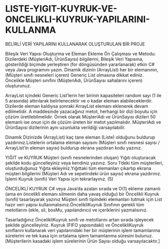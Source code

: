 # LISTE-YIGIT-KUYRUK-VE-ONCELIKLI-KUYRUK-YAPILARINI-KULLANMA
BELİRLİ VERİ YAPILARINI KULLANARAK OLUŞTURULAN BİR PROJE


Bileşik Veri Yapısı Oluşturma ve Eleman Ekleme Ön Çalışması ve Metodu: Dizilerdeki (MüşteriAdı, ÜrünSayısı) bilgilerini, 
Bileşik Veri Yapısına, gösterildiği biçimde yerleştiren (for döngüsünden yararlanarak) etkin C# veya Java programını yazın.
Dinamik dizinin (ArrayList) her bir elemanının, (Müşteri sınıfı nesneleri içeren) Generic List olmasına dikkat ediniz. 
Öncelikle Müşteri sınıfını (MüşteriAdı, ÜrünSayısı sahalarını içeren) oluşturunuz.  

ArrayList içindeki Generic List’lerin her birinin kapasiteleri random sayı (1 ile 5 arasında) attırılarak belirlenecektir ve o kadar eleman alabileceklerdir. 
Dizilerde eleman kaldıysa sonraki ArrayList elemanı eklenerek devam edilmelidir. A maddesinde yazacağınız metot, herhangi bir dizi boyutu için çözüm üretilebilmelidir. 
Örnek olarak MüşteriAdı ve ÜrünSayısı dizileri 50 elemanlı ise onun için de çözüm üreten bir metot yazılmalıdır. 
MüşteriAdı ve ÜrünSayısı dizilerinin aynı uzunlukta verildiği varsayılabilir.  

Dinamik Dizinizde (ArrayList) kaç tane eleman (Liste) olduğunu buldurup yazdırınız.Listelerin ortalama eleman sayısını 
(Müşteri sınıfı nesnesi sayısı / ArrayList’in eleman sayısı) buldurup ekrana yazdıran kodu yazınız.

YIĞIT ve KUYRUK 
Müşteri (sınıfı nesnelerinden oluşan) Yığıtı oluşturacak şekilde kodu güncelleyiniz veya kendiniz yazınız. 
Soru 1’deki tüm müşterileri, oluşturduğunuz Yığıta ekleyiniz.Yığıttaki tüm elemanları çıkartıp ekrana müşteri bilgilerini 
(Müşteri Adı ve sepetindeki ürün sayısı) ekrana yazdırınız.
İşlemi Kuyruk (sınıfı) Veri Yapısı için tekrarlayınız. (5)

ÖNCELİKLİ KUYRUK
C# veya Java’da azalan sırada ve O(1) ekleme zamanlı (ama en öncelikli elemanı silmenin daha yavaş olduğu) bir Öncelikli Kuyruk (sınıfı) tasarlayarak yazınız 
Müşteri sınıfı tipindeki elemanları tutmak için List hazır veri yapısı kullanmalısınız.ÖncelikliKuyruk Sınıfının gerekli tüm metotlarını (ekle, sil, bosMu, yapılandırıcı) 
ve içeriklerini yazmalısınız. 

Tasarladığınız ÖncelikliKuyruk sınıfı ve metotlarını artan sırada işleyecek şekilde güncelleyiniz. 
Kuyruk (FIFO yapısındaki) ve ÖncelikliKuyruk sınıflarını kullanarak veri yapılarındaki her bir müşterinin işlem tamamlanma sürelerini ve 
tek kasa için ortalama işlem tamamlanma süresini bulunuz. [Müşterilerin kasadaki işlem sürelerinin Ürün Sayısı olduğu varsayılacaktır.]

